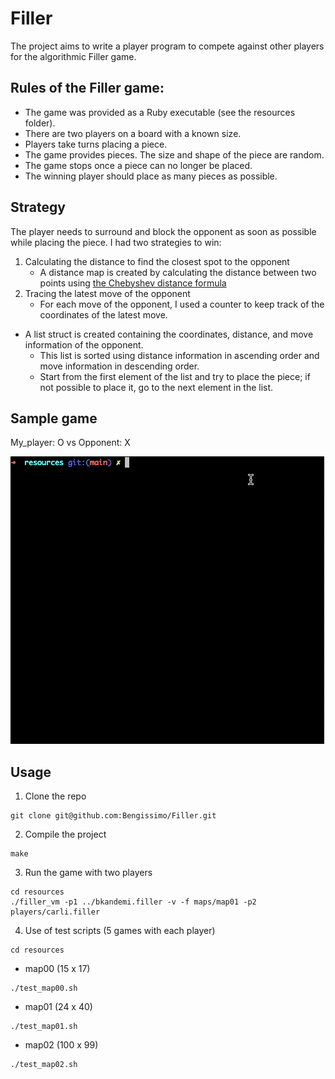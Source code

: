 # Filler

The project aims to write a player program to compete against other players for the algorithmic Filler game. 

## Rules of the Filler game:

- The game was provided as a Ruby executable (see the resources folder).
- There are two players on a board with a known size.
- Players take turns placing a piece.
- The game provides pieces. The size and shape of the piece are random.
- The game stops once a piece can no longer be placed.
- The winning player should place as many pieces as possible.

## Strategy

The player needs to surround and block the opponent as soon as possible while placing the piece. 
I had two strategies to win:  
1. Calculating the distance to find the closest spot to the opponent
    - A distance map is created by calculating the distance between two points using [the Chebyshev distance formula](https://iq.opengenus.org/euclidean-vs-manhattan-vs-chebyshev-distance/)
2. Tracing the latest move of the opponent
    - For each move of the opponent, I used a counter to keep track of the coordinates of the latest move.

- A list struct is created containing the coordinates, distance, and move information of the opponent.
    - This list is sorted using distance information in ascending order and move information in descending order.
    - Start from the first element of the list and try to place the piece; if not possible to place it, go to the next element in the list.

## Sample game

My_player: O vs Opponent: X

![](sample_game.gif)

## Usage

1. Clone the repo
```
git clone git@github.com:Bengissimo/Filler.git
```
2. Compile the project
```
make
```
3. Run the game with two players
```
cd resources
./filler_vm -p1 ../bkandemi.filler -v -f maps/map01 -p2 players/carli.filler
```
4. Use of test scripts (5 games with each player)
```
cd resources
```
- map00 (15 x 17)
```
./test_map00.sh
```
- map01 (24 x 40)
```
./test_map01.sh
```
- map02 (100 x 99)
```
./test_map02.sh
```

